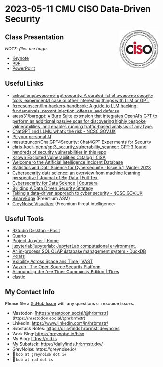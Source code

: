 # 2023-05-11 CMU CISO Data-Driven Security

<img src="cmu-ciso.png" width="25%" align="right"/>

## Class Presentation

*NOTE: files are huge.*

- [Keynote](heinz-ciso-data-driven-security.key.zip)
- [PDF](heinz-ciso-data-driven-security.pdf.zip)
- [PowerPoint](heinz-ciso-data-driven-security.pptx.zip)

## Useful Links

- [cckuailong/awesome-gpt-security: A curated list of awesome security
  tools, experimental case or other interesting things with LLM or
  GPT.](https://github.com/cckuailong/awesome-gpt-security)
- [forcesunseen/llm-hackers-handbook: A guide to LLM hacking:
  fundamentals, prompt injection, offense, and
  defense](https://github.com/forcesunseen/llm-hackers-handbook)
- [aress31/burpgpt: A Burp Suite extension that integrates OpenAI’s GPT
  to perform an additional passive scan for discovering highly bespoke
  vulnerabilities, and enables running traffic-based analysis of any
  type.](https://github.com/aress31/burpgpt)
- [ChatGPT and LLMs: what’s the risk -
  NCSC.GOV.UK](https://www.ncsc.gov.uk/blog-post/chatgpt-and-large-language-models-whats-the-risk)
- [Pi, your personal AI](https://heypi.com/talk)
- [mesutgungor/ChatGPT4Security: Chat4GPT Experiments for
  Security](https://github.com/mesutgungor/ChatGPT4Security)
- [chris-koch-penn/gpt3_security_vulnerability_scanner: GPT-3 found
  hundreds of security vulnerabilities in this
  repo](https://github.com/chris-koch-penn/gpt3_security_vulnerability_scanner)
- [Known Exploited Vulnerabilities Catalog \|
  CISA](https://www.cisa.gov/known-exploited-vulnerabilities-catalog)
- [Welcome to the Artificial Intelligence Incident
  Database](https://incidentdatabase.ai/)
- [Statistics and Data Science for Cybersecurity · Issue 5.1, Winter
  2023](https://hdsr.mitpress.mit.edu/pub/koyzu1te/release/1)
- [Cybersecurity data science: an overview from machine learning
  perspective \| Journal of Big Data \| Full
  Text](https://journalofbigdata.springeropen.com/articles/10.1186/s40537-020-00318-5)
- [Cybersecurity for Data Science \|
  Coursera](https://www.coursera.org/learn/cybersecurity-for-data-science)
- [Building A Data Driven Security Strategy](gabe-basset-dds.pdf)
- [Taking a data-driven approach to cyber security -
  NCSC.GOV.UK](https://www.ncsc.gov.uk/blog-post/taking-a-data-driven-approach-to-cyber-security)
- [BinaryEdge](https://www.binaryedge.io/) (Freemium ASM)
- [GreyNoise Visualizer](https://viz.greynoise.io/) (Freemium threat
  intelligence)

## Useful Tools

- [RStudio Desktop - Posit](https://posit.co/download/rstudio-desktop/)
- [Quarto](https://quarto.org/)
- [Project Jupyter \| Home](https://jupyter.org/)
- [jupyterlab/jupyterlab: JupyterLab computational
  environment.](https://github.com/jupyterlab/jupyterlab)
- [An in-process SQL OLAP database management system -
  DuckDB](https://duckdb.org/)
- [Polars](https://www.pola.rs/)
- [Visibility Across Space and Time \| VAST](https://vast.io/)
- [Wazuh · The Open Source Security Platform](https://wazuh.com/)
- [Announcing the free Tines Community Edition \|
  Tines](https://www.tines.com/blog/announcing-the-tines-community-edition)
- [elastic](https://github.com/elastic)

## My Contact Info

Please file a [GitHub
Issue](https://github.com/hrbrmstr/2023-05-11-cmu-ciso-dds/issues/new/choose)
with any questions or resource issues.

- Mastodon:
  [https://mastodon.social/@hrbrmstr](https://mastodon.social/@hrbrmstr)
- LinkedIn: <https://www.linkedin.com/in/hrbrmstr/>
- Substack Notes: <https://dailyfinds.hrbrmstr.dev/notes>
- Work Blog: <https://greynoise.io/blog>
- My Blog: <https://rud.is>
- My Substack: <https://dailyfinds.hrbrmstr.dev/>
- GreyNoise: <https://greynoise.io/>
- 📧 `bob at greynoise dot io`
- 📧 `bob at rud dot is`
